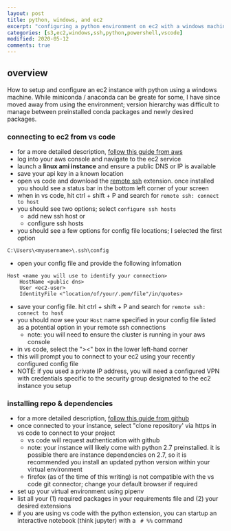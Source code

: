 ```yaml
---
layout: post
title: python, windows, and ec2 
excerpt: "configuring a python environment on ec2 with a windows machine"
categories: [s3,ec2,windows,ssh,python,powershell,vscode]
modified: 2020-05-12
comments: true
---
```


## overview 
How to setup and configure an ec2 instance with python using a windows machine. While miniconda / anaconda can be greate for some, I have since moved away from using the environment; version hierarchy was difficult to manage between preinstalled conda packages and newly desired packages.   

### connecting to ec2 from vs code 
* for a more detailed description, [follow this guide from aws](http://bw4sz.github.io/ec2/#v.-accessing-an-amazon-ec2-instance-in-the-browser) 
* log into your aws console and navigate to the ec2 service
* launch a **linux ami instance** and ensure a public DNS or IP is available
* save your api key in a known location
* open vs code and download the [remote ssh](https://code.visualstudio.com/remote-tutorials/ssh/getting-started) extension. once installed you should see a status bar in the bottom left corner of your screen 
* when in vs code, hit ctrl + shift + P and search for ```remote ssh: connect to host```
* you should see two options; select ```configure ssh hosts```
    * add new ssh host or
    * configure ssh hosts 
* you should see a few options for config file locations; I selected the first option 
```
C:\Users\<myusername>\.ssh\config
```
* open your config file and provide the following infomation 
```
Host <name you will use to identify your connection>
    HostName <public dns>
    User <ec2-user>
    IdentityFile <"location/of/your/.pem/file"/in/quotes>
```
* save your config file. hit ctrl + shift + P and search for ```remote ssh: connect to host```
* you should now see your ```Host``` name specified in your config file listed as a potential option in your remote ssh connections 
    * note: you will need to ensure the cluster is running in your aws console
* in vs code, select the "><" box in the lower left-hand corner
* this will prompt you to connect to your ec2 using your recently configured config file
* NOTE: if you used a private IP address, you will need a configured VPN with credentials specific to the security group designated to the ec2 instance you setup

### installing repo & dependencies
* for a more detailed description, [follow this guide from github](https://github.com/yafangy/Tutorial-using-Amazon-AWS-EC2-run-scripts-GitHub/tree/master#method-2-clone-git-to-ec2-instance-recommended) 
* once connected to your instance, select "clone repository' via https in vs code to connect to your project 
    * vs code will request authentication with github 
    * note: your instance will likely come with python 2.7 preinstalled. it is possible there are instance dependencies on 2.7, so it is recommended you install an updated python version within your virtual environment 
    * firefox (as of the time of this writing) is not compatible with the vs code git connector; change your default browser if required 
* set up your virtual environment using pipenv
* list all your (1) required packages in your requirements file and (2) your desired extensions 
* if you are using vs code with the python extension, you can startup an interactive notebook (think jupyter) with a ``` # %%``` command

